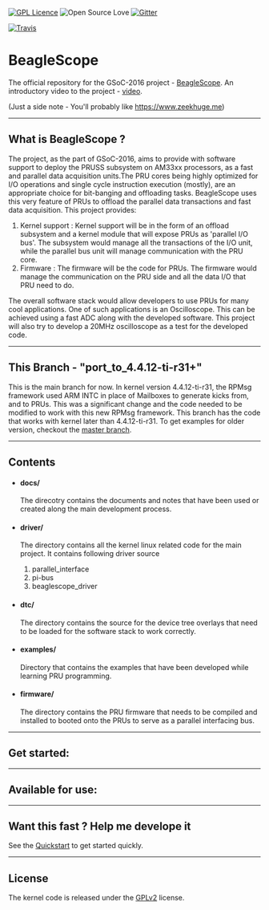 [![GPL Licence](https://badges.frapsoft.com/os/gpl/gpl-150x33.png?v=102)](https://opensource.org/licenses/GPL-2.0/) 
![Open Source Love](https://badges.frapsoft.com/os/v1/open-source-150x25.png?v=102)
[![Gitter](https://badges.gitter.im/beagleboard/beagle-gsoc.svg)](https://gitter.im/beagleboard/beagle-gsoc?utm_source=badge&utm_medium=badge&utm_campaign=pr-badge)

[![Travis](https://travis-ci.org/ZeekHuge/BeagleScope.svg)](https://travis-ci.org/ZeekHuge/BeagleScope)



# BeagleScope
The official repository for the GSoC-2016 project - [BeagleScope](https://zeekhuge.github.io/beaglescope.html). An introductory video to the project - [video](https://youtu.be/tdanTRSmq4E).

(Just a side note - You'll probably like https://www.zeekhuge.me)

---

## What is BeagleScope ?
The project, as the part of GSoC-2016, aims to provide with software support to deploy the PRUSS subsystem on AM33xx processors, as a fast and parallel data acquisition units.The PRU cores being highly optimized for I/O operations and single cycle instruction execution (mostly), are an appropriate choice for bit-banging and offloading tasks. BeagleScope uses this very feature of PRUs to offload the parallel data transactions and fast data acquisition. This project provides:

1. Kernel support :	Kernel support will be in the form of an offload subsystem and a kernel module that will expose PRUs as 'parallel I/O bus'. The subsystem would manage all the transactions of the I/O unit, while the parallel bus unit will manage communication with the PRU core.
2. Firmware : The firmware will be the code for PRUs. The firmware would manage the communication on the PRU side and all the data I/O that PRU need to do. 

The overall software stack would allow developers to use PRUs for many cool applications. One of such applications is an Oscilloscope. This can be achieved using a fast ADC along with the developed software. This project will also try to develop a 20MHz oscilloscope as a test for the developed code. 

---

## This Branch - "port_to_4.4.12-ti-r31+" 
This is the main branch for now. In kernel version 4.4.12-ti-r31, the RPMsg framework used ARM INTC in place of Mailboxes to generate kicks from, and to PRUs. This was a significant change and the code needed to be modified to work with this new RPMsg framework.
This branch has the code that works with kernel later than 4.4.12-ti-r31. To get examples for older version, checkout the [master branch](https://github.com/ZeekHuge/BeagleScope/tree/master).

---

## Contents

- #### docs/
    The direcotry contains the documents and notes that have been used or created along the main development process.

- #### driver/
    The directory contains all the kernel linux related code for the main project. It contains following driver source
        
    1. parallel_interface
    2. pi-bus 
    3. beaglescope_driver

- #### dtc/
    The directory contains the source for the device tree overlays that need to be loaded for the software stack to work correctly.

- #### examples/
    Directory that contains the examples that have been developed while learning PRU programming.

- #### firmware/
    The directory contains the PRU firmware that needs to be compiled and installed to booted onto the PRUs to serve as a parallel interfacing bus.

---

## Get started:

---

## Available for use:

___

## Want this fast ? Help me develope it
See the [Quickstart]() to get started quickly.

---
## License
The kernel code is released under the [GPLv2](https://opensource.org/licenses/GPL-2.0/) license.


